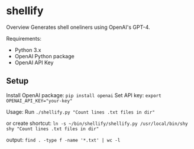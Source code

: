 # shellify

Overview
Generates shell oneliners using OpenAI's GPT-4.

Requirements:
- Python 3.x
- OpenAI Python package
- OpenAI API Key

## Setup
Install OpenAI package: `pip install openai`
Set API key: `export OPENAI_API_KEY="your-key"`

Usage:
Run `./shellify.py "Count lines .txt files in dir"`


or create shortcut: `ln -s ~/bin/shellify/shellify.py /usr/local/bin/shy` <br>
`shy "Count lines .txt files in dir"`


output: `find . -type f -name '*.txt' | wc -l`
